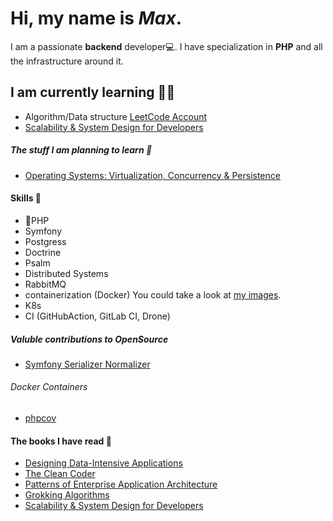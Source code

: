 # Hi, my name is *Max*. 
I am a passionate **backend** developer💻. I have specialization in **PHP** and all the infrastructure around it. 

## I am currently learning 👨‍🎓
* Algorithm/Data structure [LeetCode Account ](https://leetcode.com/legion112/)
* [Scalability & System Design for Developers](https://www.educative.io/path/scalability-system-design)

##### The stuff I am planning to learn 📃
* [Operating Systems: Virtualization, Concurrency & Persistence](https://www.educative.io/courses/operating-systems-virtualization-concurrency-persistence)

#### Skills 🌠
* :elephant:PHP 
* Symfony
* Postgress
* Doctrine
* Psalm
* Distributed Systems
* RabbitMQ
* containerization (Docker) You could take a look at [my images](https://hub.docker.com/u/fearofcode).
* K8s
* CI (GitHubAction, GitLab CI, Drone)

##### Valuble contributions to OpenSource
* [Symfony Serializer Normalizer](https://github.com/Legion112/discriminator-default-normalizer)
###### Docker Containers
* [phpcov](https://github.com/Legion112/docker-phpcov)

#### The books I have read 📖
* [Designing Data-Intensive Applications](https://www.amazon.com/Designing-Data-Intensive-Applications-Reliable-Maintainable/dp/1449373321)
* [The Clean Coder](https://www.amazon.com/Clean-Coder-Conduct-Professional-Programmers/dp/0137081073)
* [Patterns of Enterprise Application Architecture](https://www.amazon.com/Patterns-Enterprise-Application-Architecture-Martin/dp/0321127420)
* [Grokking Algorithms](https://www.amazon.com/Grokking-Algorithms-illustrated-programmers-curious/dp/1617292230)
* [Scalability & System Design for Developers](https://www.educative.io/path/scalability-system-design) 
